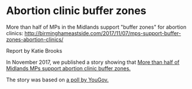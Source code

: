 # Abortion clinic buffer zones
More than half of MPs in the Midlands support "buffer zones" for abortion clinics:
http://birminghameastside.com/2017/11/07/mps-support-buffer-zones-abortion-clinics/

Report by Katie Brooks

In November 2017, we published a story showing that <a href="http://birminghameastside.com/2017/11/07/mps-support-buffer-zones-abortion-clinics/" target="_blank">More than half of Midlands MPs support abortion clinic buffer zones.</a>

The story was based on <a href="https://github.com/Birmingham-Eastside/Abortion-buffer-zone-poll/blob/master/BPAS_MPs_Survey_Oct17.xlsx" target="_blank"> a poll by YouGov.</a>
